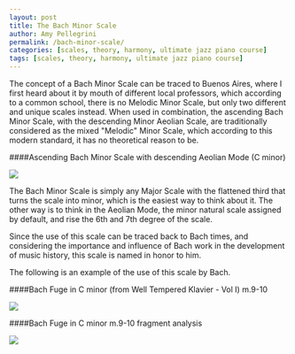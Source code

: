 ```yaml
---
layout: post
title: The Bach Minor Scale
author: Amy Pellegrini
permalink: /bach-minor-scale/
categories: [scales, theory, harmony, ultimate jazz piano course]
tags: [scales, theory, harmony, ultimate jazz piano course]
---
```


The concept of a Bach Minor Scale can be traced to Buenos Aires, where I first heard about it by mouth of different local professors, which according to a common school, there is no Melodic Minor Scale, but only two different and unique scales instead. When used in combination, the ascending Bach Minor Scale, with the descending Minor Aeolian Scale, are traditionally considered as the mixed "Melodic" Minor Scale, which according to this modern standard, it has no theoretical reason to be.

####Ascending Bach Minor Scale with descending Aeolian Mode (C minor)

<img src='{{ "/scores/ultimate-jazz-piano-course/asc-bachian-minor-with-desc-aeolian-mode-c-minor.svg" | prepend: site.baseurl }}'>

The Bach Minor Scale is simply any Major Scale with the flattened third that turns the scale into minor, which is the easiest way to think about it. The other way is to think in the Aeolian Mode, the minor natural scale assigned by default, and rise the 6th and 7th degree of the scale.

Since the use of this scale can be traced back to Bach times, and considering the importance and influence of Bach work in the development of music history, this scale is named in honor to him.

The following is an example of the use of this scale by Bach.

####Bach Fuge in C minor (from Well Tempered Klavier - Vol I) m.9-10

<img src='{{ "/scores/music-fragments/music-fragment-bach-fugue-c-minor-m-9-10.svg" | prepend: site.baseurl }}'>

####Bach Fuge in C minor m.9-10 fragment analysis

<img src='{{ "/scores/ultimate-jazz-piano-course/music-fragment-bach-fugue-c-minor-m-9-10-analysis.svg" | prepend: site.baseurl }}'>
